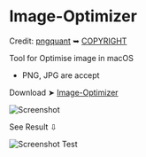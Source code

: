 # Image-Optimizer
Credit: [pngquant](https://pngquant.org/) ➥ [COPYRIGHT](https://github.com/kornelski/pngquant/blob/main/COPYRIGHT)



Tool for Optimise image in macOS
- PNG, JPG are accept

Download ➤ [Image-Optimizer](https://github.com/chris1111/Image-Optimizer/raw/Master/Image-Optimizer.zip)

![Screenshot](https://user-images.githubusercontent.com/6248794/206279924-5fb3a6cf-e80d-4f0d-aeee-121ca3584dbf.png)

See Result ⇩

![Screenshot Test](https://user-images.githubusercontent.com/6248794/206287760-3e56b80e-a486-42fb-8a21-31d6aa7a0f87.png)

